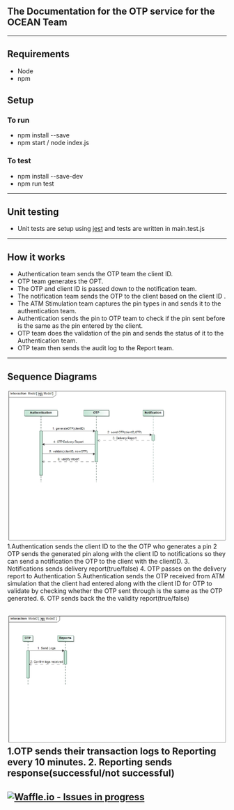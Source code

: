 ## The Documentation for the OTP service for the OCEAN Team
---
## Requirements
- Node
- npm

## Setup
### To run
- npm install --save
- npm start / node index.js
### To test
- npm install --save-dev
- npm run test  
---
## Unit testing 
- Unit tests are setup using [jest](https://jestjs.io/docs/en/getting-started) and tests are written in main.test.js
---
## How it works
- Authentication team sends the OTP team the client ID.
- OTP team generates the OPT.
- The OTP and client ID is passed down to the notification team.
- The notification team sends the OTP to the client based on the client ID .
- The ATM Stimulation team captures the pin types in and sends it to the authentication team.
- Authentication sends the pin to OTP team to check if the pin sent before is the same as the pin entered by the client.
- OTP team  does the validation of the pin and sends the status of it to the Authentication team.
- OTP team then sends the audit log to the Report team.
---
## Sequence Diagrams
![image](https://raw.githubusercontent.com/Viidas96/OTP/Documentation/OTPAuthentication.jpg)
1.Authentication sends the client ID to the the OTP who generates a pin
2 OTP sends the generated pin along with the client ID to notifications so they can send a notification the OTP to the client with the clientID.
3. Notifications sends delivery report(true/false)
4. OTP passes on the delivery report to Authentication
5.Authentication sends the OTP received from ATM simulation that the client had entered along with the client ID for OTP to validate by checking whether the OTP sent through is the same as the OTP generated.
6. OTP sends back the the validity report(true/false)

![image](https://raw.githubusercontent.com/Viidas96/OTP/Documentation/newLogs.jpg)
1.OTP sends their transaction logs to Reporting every 10 minutes.
2. Reporting sends response(successful/not successful)
---
[![Waffle.io - Issues in progress](https://badge.waffle.io/Viidas96/OTP.png?label=in%20progress&title=In%20Progress)](http://waffle.io/Viidas96/OTP)
---
